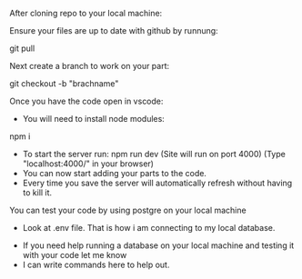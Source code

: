 After cloning repo to your local machine:

Ensure your files are up to date with github by runnung:

git pull
 
Next create a branch to work on your part:

git checkout -b "brachname"  

Once you have the code open in vscode:
- You will need to install node modules:

npm i

- To start the server run:
  npm run dev
  (Site will run on port 4000)
  (Type "localhost:4000/" in your browser)
- You can now start adding your parts to the code.
- Every time you save the server will automatically refresh without having to kill it.

You can test your code by using postgre on your local machine
- Look at .env file. That is how i am connecting to my local database.
* If you need help running a database on your local machine and testing it with your code let me know
* I can write commands here to help out.
